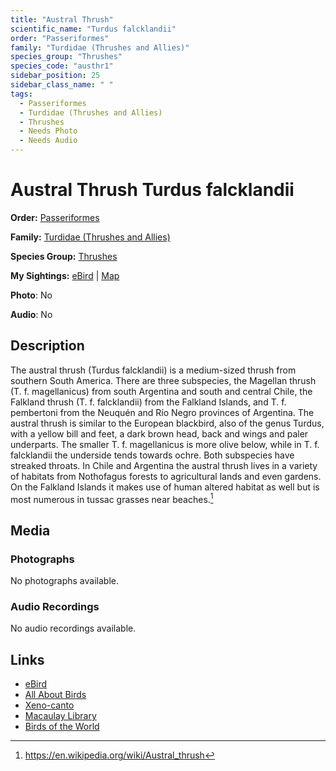 ```yaml
---
title: "Austral Thrush"
scientific_name: "Turdus falcklandii"
order: "Passeriformes"
family: "Turdidae (Thrushes and Allies)"
species_group: "Thrushes"
species_code: "austhr1"
sidebar_position: 25
sidebar_class_name: " "
tags: 
  - Passeriformes
  - Turdidae (Thrushes and Allies)
  - Thrushes
  - Needs Photo
  - Needs Audio
---
```


# Austral Thrush <span className='sci_name'>Turdus falcklandii</span>

**Order:** [Passeriformes](/tags/passeriformes)

**Family:** [Turdidae (Thrushes and Allies)](/tags/turdidae-thrushes-and-allies)

**Species Group:** [Thrushes](/tags/thrushes)

**My Sightings:** [eBird](https://ebird.org/lifelist?r=world&time=life&spp=austhr1) | [Map](/map?species_code=austhr1)

**Photo**: No 

**Audio**: No

## Description
The austral thrush (Turdus falcklandii) is a medium-sized thrush from southern South America. There are three subspecies, the Magellan thrush (T. f. magellanicus) from south Argentina and south and central Chile, the Falkland thrush (T. f. falcklandii) from the Falkland Islands, and T. f. pembertoni from the Neuquén and Río Negro provinces of Argentina.
The austral thrush is similar to the European blackbird, also of the genus Turdus, with a yellow bill and feet, a dark brown head, back and wings and paler underparts. The smaller T. f. magellanicus is more olive below, while in  T. f. falcklandii the underside tends towards ochre. Both subspecies have streaked throats.
In Chile and Argentina the austral thrush lives in a variety of habitats from Nothofagus forests to agricultural lands and even gardens. On the Falkland Islands it makes use of human altered habitat as well but is most numerous in tussac grasses near beaches.[^1]

[^1]: https://en.wikipedia.org/wiki/Austral_thrush

## Media
### Photographs
No photographs available.

### Audio Recordings
No audio recordings available.

## Links
* [eBird](https://ebird.org/species/austhr1) 
* [All About Birds](https://www.allaboutbirds.org/guide/austhr1) 
* [Xeno-canto](https://www.xeno-canto.org/species/turdus-falcklandii) 
* [Macaulay Library](https://search.macaulaylibrary.org/catalog?taxonCode=austhr1&sort=rating_rank_desc)
* [Birds of the World](https://birdsoftheworld.org/bow/species/austhr1)
